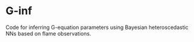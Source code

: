 # G-inf
Code for inferring G-equation parameters using Bayesian heteroscedastic NNs based on flame observations.
